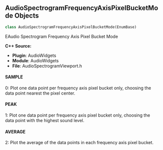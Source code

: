 ## AudioSpectrogramFrequencyAxisPixelBucketMode Objects

```python
class AudioSpectrogramFrequencyAxisPixelBucketMode(EnumBase)
```

EAudio Spectrogram Frequency Axis Pixel Bucket Mode

**C++ Source:**

- **Plugin**: AudioWidgets
- **Module**: AudioWidgets
- **File**: AudioSpectrogramViewport.h

<a id="unreal.AudioSpectrogramFrequencyAxisPixelBucketMode.SAMPLE"></a>

#### SAMPLE

0: Plot one data point per frequency axis pixel bucket only, choosing the data point nearest the pixel center.

<a id="unreal.AudioSpectrogramFrequencyAxisPixelBucketMode.PEAK"></a>

#### PEAK

1: Plot one data point per frequency axis pixel bucket only, choosing the data point with the highest sound level.

<a id="unreal.AudioSpectrogramFrequencyAxisPixelBucketMode.AVERAGE"></a>

#### AVERAGE

2: Plot the average of the data points in each frequency axis pixel bucket.

<a id="unreal.AudioSpectrumAnalyzerBallistics"></a>